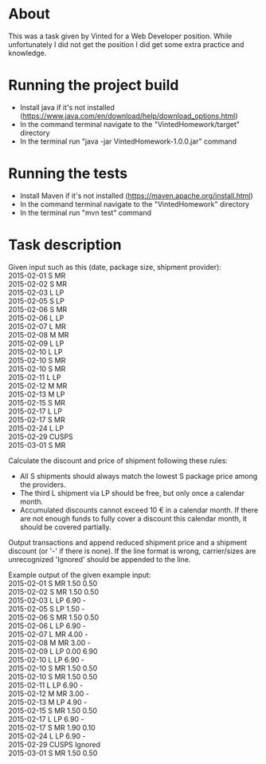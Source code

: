 # About
This was a task given by Vinted for a Web Developer position. While unfortunately I did not get the position I did get some extra practice and knowledge.

# Running the project build
- Install java if it's not installed (https://www.java.com/en/download/help/download_options.html)
- In the command terminal navigate to the "VintedHomework/target" directory
- In the terminal run "java -jar VintedHomework-1.0.0.jar" command

# Running the tests
- Install Maven if it's not installed (https://maven.apache.org/install.html)
- In the command terminal navigate to the "VintedHomework" directory
- In the terminal run "mvn test" command

# Task description
Given input such as this (date, package size, shipment provider): <br/>
2015-02-01 S MR <br/>
2015-02-02 S MR <br/>
2015-02-03 L LP <br/>
2015-02-05 S LP <br/>
2015-02-06 S MR <br/>
2015-02-06 L LP <br/>
2015-02-07 L MR <br/>
2015-02-08 M MR <br/>
2015-02-09 L LP <br/>
2015-02-10 L LP <br/>
2015-02-10 S MR <br/>
2015-02-10 S MR <br/>
2015-02-11 L LP <br/>
2015-02-12 M MR <br/>
2015-02-13 M LP <br/>
2015-02-15 S MR <br/>
2015-02-17 L LP <br/>
2015-02-17 S MR <br/>
2015-02-24 L LP <br/>
2015-02-29 CUSPS <br/>
2015-03-01 S MR <br/>

Calculate the discount and price of shipment following these rules:
  - All S shipments should always match the lowest S package price among the providers.
  - The third L shipment via LP should be free, but only once a calendar month.
  - Accumulated discounts cannot exceed 10 € in a calendar month. If there are not enough funds to fully cover a discount this calendar month, it should be covered partially.

Output transactions and append reduced shipment price and a shipment discount (or '-' if there is none).
If the line format is wrong, carrier/sizes are unrecognized 'Ignored' should be appended to the line.

Example output of the given example input:<br/>
2015-02-01 S MR 1.50 0.50<br/>
2015-02-02 S MR 1.50 0.50<br/>
2015-02-03 L LP 6.90 -<br/>
2015-02-05 S LP 1.50 -<br/>
2015-02-06 S MR 1.50 0.50<br/>
2015-02-06 L LP 6.90 -<br/>
2015-02-07 L MR 4.00 -<br/>
2015-02-08 M MR 3.00 -<br/>
2015-02-09 L LP 0.00 6.90<br/>
2015-02-10 L LP 6.90 -<br/>
2015-02-10 S MR 1.50 0.50<br/>
2015-02-10 S MR 1.50 0.50<br/>
2015-02-11 L LP 6.90 -<br/>
2015-02-12 M MR 3.00 -<br/>
2015-02-13 M LP 4.90 -<br/>
2015-02-15 S MR 1.50 0.50<br/>
2015-02-17 L LP 6.90 -<br/>
2015-02-17 S MR 1.90 0.10<br/>
2015-02-24 L LP 6.90 -<br/>
2015-02-29 CUSPS Ignored<br/>
2015-03-01 S MR 1.50 0.50<br/>